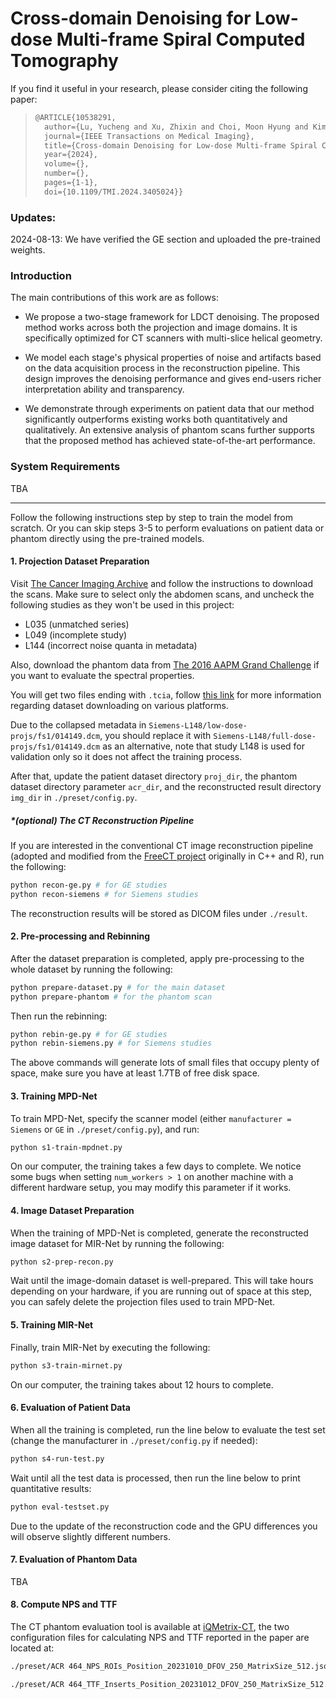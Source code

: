 # Cross-domain Denoising for Low-dose Multi-frame Spiral Computed Tomography




If you find it useful in your research, please consider citing the following paper:

> ```tex
> @ARTICLE{10538291,
>   author={Lu, Yucheng and Xu, Zhixin and Choi, Moon Hyung and Kim, Jimin and Jung, Seung-Won},
>   journal={IEEE Transactions on Medical Imaging}, 
>   title={Cross-domain Denoising for Low-dose Multi-frame Spiral Computed Tomography}, 
>   year={2024},
>   volume={},
>   number={},
>   pages={1-1},
>   doi={10.1109/TMI.2024.3405024}}
> ```



### Updates:

2024-08-13: We have verified the GE section and uploaded the pre-trained weights.



### Introduction

The main contributions of this work are as follows:

- We propose a two-stage framework for LDCT denoising. The proposed method works across both the projection and image domains. It is specifically optimized for CT scanners with multi-slice helical geometry.

- We model each stage's physical properties of noise and artifacts based on the data acquisition process in the reconstruction pipeline. This design improves the denoising performance and gives end-users richer interpretation ability and transparency.

- We demonstrate through experiments on patient data that our method significantly outperforms existing works both quantitatively and qualitatively. An extensive analysis of phantom scans further supports that the proposed method has achieved state-of-the-art performance.

  

### System Requirements

TBA



------

Follow the following instructions step by step to train the model from scratch. Or you can skip steps 3-5 to perform evaluations on patient data or phantom directly using the pre-trained models. 



#### 1. Projection Dataset Preparation

Visit [The Cancer Imaging Archive](https://www.cancerimagingarchive.net/collection/ldct-and-projection-data/) and follow the instructions to download the scans. Make sure to select only the abdomen scans, and uncheck the following studies as they won't be used in this project:

- L035 (unmatched series)
- L049 (incomplete study)
- L144 (incorrect noise quanta in metadata)

Also, download the phantom data from [The 2016 AAPM Grand Challenge](https://aapm.app.box.com/s/eaw4jddb53keg1bptavvvd1sf4x3pe9h) if you want to evaluate the spectral properties.

You will get two files ending with `.tcia`, follow [this link](https://wiki.cancerimagingarchive.net/display/NBIA/Downloading+TCIA+Images) for more information regarding dataset downloading on various platforms.

Due to the collapsed metadata in `Siemens-L148/low-dose-projs/fs1/014149.dcm`, you should replace it with `Siemens-L148/full-dose-projs/fs1/014149.dcm` as an alternative, note that study L148 is used for validation only so it does not affect the training process.

After that, update the patient dataset directory `proj_dir`, the phantom dataset directory parameter `acr_dir`, and the reconstructed result directory `img_dir`  in `./preset/config.py`.



##### *(optional) The CT Reconstruction Pipeline 

If you are interested in the conventional CT image reconstruction pipeline (adopted and modified from the [FreeCT project](https://github.com/FreeCT/FreeCT) originally in C++ and R), run the following:

```bash
python recon-ge.py # for GE studies
python recon-siemens # for Siemens studies
```

The reconstruction results will be stored as DICOM files under `./result`.



#### 2. Pre-processing and Rebinning

After the dataset preparation is completed, apply pre-processing to the whole dataset by running the following:

```bash
python prepare-dataset.py # for the main dataset
python prepare-phantom # for the phantom scan
```

Then run the rebinning:

```bash
python rebin-ge.py # for GE studies
python rebin-siemens.py # for Siemens studies
```

The above commands will generate lots of small files that occupy plenty of space, make sure you have at least 1.7TB of free disk space.



#### 3. Training MPD-Net

To train MPD-Net, specify the scanner model (either `manufacturer = Siemens` or `GE` in `./preset/config.py`), and run:

```bash
python s1-train-mpdnet.py
```

On our computer, the training takes a few days to complete. We notice some bugs when setting `num_workers > 1` on another machine with a different hardware setup, you may modify this parameter if it works.



#### 4. Image Dataset Preparation

When the training of MPD-Net is completed, generate the reconstructed image dataset for MIR-Net by running the following:

```bash
python s2-prep-recon.py
```

Wait until the image-domain dataset is well-prepared. This will take hours depending on your hardware, if you are running out of space at this step, you can safely delete the projection files used to train MPD-Net.



#### 5. Training MIR-Net

Finally, train MIR-Net by executing the following:

```bash
python s3-train-mirnet.py
```

On our computer, the training takes about 12 hours to complete.



#### 6. Evaluation of Patient Data

When all the training is completed, run the line below to evaluate the test set (change the manufacturer in `./preset/config.py` if needed):

```bash
python s4-run-test.py
```

Wait until all the test data is processed, then run the line below to print quantitative results:

```bash
python eval-testset.py
```

Due to the update of the reconstruction code and the GPU differences you will observe slightly different numbers.



#### 7. Evaluation of Phantom Data

TBA



#### 8. Compute NPS and TTF

The CT phantom evaluation tool is available at [iQMetrix-CT](https://github.com/SFPM/iQMetrix-CT), the two configuration files for calculating NPS and TTF reported in the paper are located at:

```bash
./preset/ACR 464_NPS_ROIs_Position_20231010_DFOV_250_MatrixSize_512.json

./preset/ACR 464_TTF_Inserts_Position_20231012_DFOV_250_MatrixSize_512.json
```
